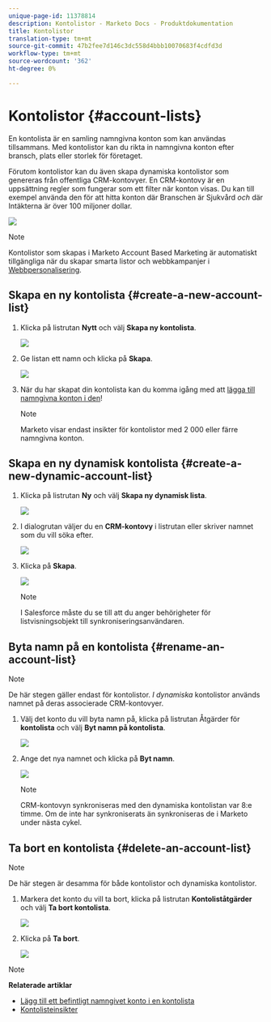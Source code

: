 ```yaml
---
unique-page-id: 11378814
description: Kontolistor - Marketo Docs - Produktdokumentation
title: Kontolistor
translation-type: tm+mt
source-git-commit: 47b2fee7d146c3dc558d4bbb10070683f4cdfd3d
workflow-type: tm+mt
source-wordcount: '362'
ht-degree: 0%

---
```



# Kontolistor {#account-lists}

En kontolista är en samling namngivna konton som kan användas tillsammans. Med kontolistor kan du rikta in namngivna konton efter bransch, plats eller storlek för företaget.

Förutom kontolistor kan du även skapa dynamiska kontolistor som genereras från offentliga CRM-kontovyer. En CRM-kontovy är en uppsättning regler som fungerar som ett filter när konton visas. Du kan till exempel använda den för att hitta konton där Branschen är Sjukvård *och* där Intäkterna är över 100 miljoner dollar.

![](assets/one.png)

>[!NOTE]
>
>Kontolistor som skapas i Marketo Account Based Marketing är automatiskt tillgängliga när du skapar smarta listor och webbkampanjer i [Webbpersonalisering](http://docs.marketo.com/display/DOCS/RTP+Segments).

## Skapa en ny kontolista {#create-a-new-account-list}

1. Klicka på listrutan **Nytt** och välj **Skapa ny kontolista**.

   ![](assets/1a.png)

1. Ge listan ett namn och klicka på **Skapa**.

   ![](assets/three-0.png)

1. När du har skapat din kontolista kan du komma igång med att [lägga till namngivna konton i den](http://docs.marketo.com/display/DOCS/Add+an+Existing+Named+Account+to+an+Account+List)!

   >[!NOTE]
   >
   >Marketo visar endast insikter för kontolistor med 2 000 eller färre namngivna konton.

## Skapa en ny dynamisk kontolista {#create-a-new-dynamic-account-list}

1. Klicka på listrutan **Ny** och välj **Skapa ny dynamisk lista**.

   ![](assets/1.png)

1. I dialogrutan väljer du en **CRM-kontovy** i listrutan eller skriver namnet som du vill söka efter.

   ![](assets/image2017-7-18-9-48-23.png)

1. Klicka på **Skapa**.

   ![](assets/step4.jpg)

   >[!NOTE]
   >
   >I Salesforce måste du se till att du anger behörigheter för listvisningsobjekt till synkroniseringsanvändaren.

## Byta namn på en kontolista {#rename-an-account-list}

>[!NOTE]
>
>De här stegen gäller endast för kontolistor. *I dynamiska* kontolistor används namnet på deras associerade CRM-kontovyer.

1. Välj det konto du vill byta namn på, klicka på listrutan Åtgärder för **kontolista** och välj **Byt namn på kontolista**.

   ![](assets/three.png)

1. Ange det nya namnet och klicka på **Byt namn**.

   ![](assets/four.png)

   >[!NOTE]
   >
   >CRM-kontovyn synkroniseras med den dynamiska kontolistan var 8:e timme. Om de inte har synkroniserats än synkroniseras de i Marketo under nästa cykel.

## Ta bort en kontolista {#delete-an-account-list}

>[!NOTE]
>
>De här stegen är desamma för både kontolistor och dynamiska kontolistor.

1. Markera det konto du vill ta bort, klicka på listrutan **Kontoliståtgärder** och välj **Ta bort kontolista**.

   ![](assets/five.png)

1. Klicka på **Ta bort**.

   ![](assets/six.png)

>[!NOTE]
>
>**Relaterade artiklar**
>
>* [Lägg till ett befintligt namngivet konto i en kontolista](named-accounts/add-an-existing-named-account-to-an-account-list.md)
>* [Kontolisteinsikter](../../../product-docs/account-based-marketing/measure/account-list-insights.md)

>



